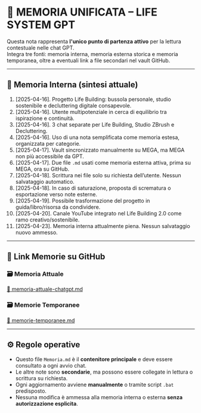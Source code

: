 # 🧠 MEMORIA UNIFICATA – LIFE SYSTEM GPT

Questa nota rappresenta **l'unico punto di partenza attivo** per la lettura contestuale nelle chat GPT.  
Integra tre fonti: memoria interna, memoria esterna storica e memoria temporanea, oltre a eventuali link a file secondari nel vault GitHub.

---

## 📘 Memoria Interna (sintesi attuale)

01. [2025-04-16]. Progetto Life Building: bussola personale, studio sostenibile e decluttering digitale consapevole.
02. [2025-04-16]. Utente multipotenziale in cerca di equilibrio tra ispirazione e continuità.
03. [2025-04-16]. 3 chat separate per Life Building, Studio ZBrush e Decluttering.
04. [2025-04-16]. Uso di una nota semplificata come memoria estesa, organizzata per categorie.
05. [2025-04-17]. Vault sincronizzato manualmente su MEGA, ma MEGA non più accessibile da GPT.
06. [2025-04-17]. Due file `.md` usati come memoria esterna attiva, prima su MEGA, ora su GitHub.
07. [2025-04-18]. Scrittura nei file solo su richiesta dell’utente. Nessun salvataggio automatico.
08. [2025-04-18]. In caso di saturazione, proposta di scrematura o esportazione verso note esterne.
09. [2025-04-19]. Possibile trasformazione del progetto in guida/libro/risorsa da condividere.
10. [2025-04-20]. Canale YouTube integrato nel Life Building 2.0 come ramo creativo/sostenibile.
11. [2025-04-23]. Memoria interna attualmente piena. Nessun salvataggio nuovo ammesso.

---

## 🔗 Link Memorie su GitHub

### 🗃️ Memoria Attuale
[📄 memoria-attuale-chatgpt.md](https://raw.githubusercontent.com/Xplorer1980/Memorie-GPT/main/memoria-attuale-chatgpt.md)

### 🗃️ Memorie Temporanee
[📄 memorie-temporanee.md](https://raw.githubusercontent.com/Xplorer1980/Memorie-GPT/main/memorie-temporanee.md)

---

## ⚙️ Regole operative

- Questo file `Memoria.md` è il **contenitore principale** e deve essere consultato a ogni avvio chat.
- Le altre note sono **secondarie**, ma possono essere collegate in lettura o scrittura su richiesta.
- Ogni aggiornamento avviene **manualmente** o tramite script `.bat` predisposto.
- Nessuna modifica è ammessa alla memoria interna o esterna **senza autorizzazione esplicita**.
